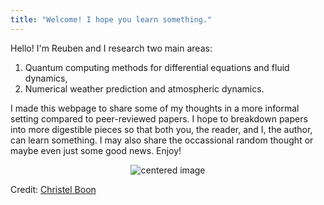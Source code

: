 ```yaml
---
title: "Welcome! I hope you learn something."
---
```


Hello! I'm Reuben and I research two main areas:
1. Quantum computing methods for differential equations and fluid dynamics,
2. Numerical weather prediction and atmospheric dynamics.

I made this webpage to share some of my thoughts in a more informal setting compared to peer-reviewed papers. I hope to breakdown papers into more digestible pieces so that both you, the reader, and I, the author, can learn something. I may also share the occassional random thought or maybe even just some good news. Enjoy!



<p class="aligncenter">
    <img src="images/wave_breaking.gif" alt="centered image" />
	<figcaption> Credit:  <a href="https://in.pinterest.com/iammii/">Christel Boon</a></figcaption>
</p>
<style>
.aligncenter {
    text-align: center;
}
</style>
